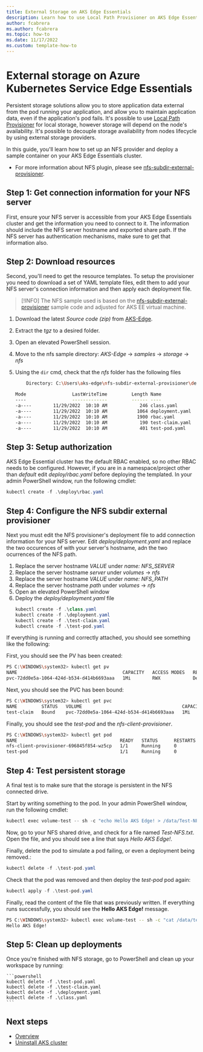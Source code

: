 ```yaml
---
title: External Storage on AKS Edge Essentials
description: Learn how to use Local Path Provisioner on AKS Edge Essentials.
author: fcabrera
ms.author: fcabrera
ms.topic: how-to
ms.date: 11/17/2022
ms.custom: template-how-to
---
```


# External storage on Azure Kubernetes Service Edge Essentials

Persistent storage solutions allow you to store application data external from the pod running your application, and allow you to maintain application data, even if the application's pod fails. It's possible to use [Local Path Provisioner](./aks-lite-howto-use-storage-local-path.md) for local storage, however storage will depend on the node's availability. It's possible to decouple storage availability from nodes lifecycle by using external storage providers. 

In this guide, you'll learn how to set up an NFS provider and deploy a sample container on your AKS Edge Essentials cluster. 

- For more information about NFS plugin, please see [nfs-subdir-external-provisioner](https://github.com/kubernetes-sigs/nfs-subdir-external-provisioner).

## Step 1: Get connection information for your NFS server

First, ensure your NFS server is accessible from your AKS Edge Essentials cluster and get the information you need to connect to it. The information should include the NFS server hostname and exported share path. If the NFS server has authentication mechanisms, make sure to get that information also. 

## Step 2: Download resources 

Second, you'll need to get the resource templates. To setup the provisioner you need to download a set of YAML template files, edit them to add your NFS server's connection information and then apply each deployment file. 

>[!INFO] The NFS sample used is based on the [nfs-subdir-external-provisioner](https://github.com/kubernetes-sigs/nfs-subdir-external-provisioner) sample code and adjusted for AKS EE virtual machine. 

1. Download the latest *Source code (zip)* from [AKS-Edge](https://github.com/Azure/AKS-Edge).

2. Extract the *tgz* to a desired folder.

3. Open an elevated PowerShell session.

4. Move to the nfs sample directory: *AKS-Edge* -> *samples* -> *storage* -> *nfs*

5. Using the `dir` cmd, check that the *nfs* folder has the following files

    ```bash
        Directory: C:\Users\aks-edge\nfs-subdir-external-provisioner\deploy

    Mode                 LastWriteTime         Length Name
    ----                 -------------         ------ ----
    -a----        11/29/2022  10:10 AM            246 class.yaml
    -a----        11/29/2022  10:10 AM           1064 deployment.yaml
    -a----        11/29/2022  10:10 AM           1900 rbac.yaml
    -a----        11/29/2022  10:10 AM            190 test-claim.yaml
    -a----        11/29/2022  10:10 AM            401 test-pod.yaml
    ```

## Step 3: Setup authorization

AKS Edge Essential cluster has the default RBAC enabled, so no other RBAC needs to be configured. However, if you are in a namespace/project other than *default* edit *deploy/rbac.yaml* before deploying the templated. In your admin PowerShell window, run the following cmdlet: 

```powershell
kubectl create -f .\deploy\rbac.yaml
```

## Step 4: Configure the NFS subdir external provisioner

Next you must edit the NFS provisioner's deployment file to add connection information for your NFS server. Edit *deploy/deployment.yaml* and replace the two occurences of with your server's hostname, adn the two ocurrences of the NFS path. 

1. Replace the server hostname *VALUE* under *name: NFS_SERVER*
1. Replace the server hostname *server* under *volumes* -> *nfs* 
1. Replace the server hostname *VALUE* under *name: NFS_PATH*
1. Replace the server hostname *path* under *volumes* -> *nfs* 
1. Open an elevated PowerShell window
1. Deploy the *deploy/deployment.yaml* file
    ```powershell
    kubectl create -f .\class.yaml
    kubectl create -f .\deployment.yaml
    kubectl create -f .\test-claim.yaml
    kubectl create -f .\test-pod.yaml
    ```

If everything is running and correctly attached, you should see something like the following:

First, you should see the PV has been created:

```bash
PS C:\WINDOWS\system32> kubectl get pv
NAME                                       CAPACITY   ACCESS MODES   RECLAIM POLICY   STATUS   CLAIM                STORAGECLASS   REASON   AGE
pvc-72dd0e5a-1064-424d-b534-d414b6693aaa   1Mi        RWX            Delete           Bound    default/test-claim   nfs-client              20s
```

Next, you should see the PVC has been bound:

```bash
PS C:\WINDOWS\system32> kubectl get pvc
NAME         STATUS   VOLUME                                     CAPACITY   ACCESS MODES   STORAGECLASS   AGE
test-claim   Bound    pvc-72dd0e5a-1064-424d-b534-d414b6693aaa   1Mi        RWX            nfs-client     25s
```

Finally, you should see the *test-pod* and the *nfs-client-provisioner*.

```bash
PS C:\WINDOWS\system32> kubectl get pod
NAME                                      READY   STATUS      RESTARTS   AGE
nfs-client-provisioner-696845f854-wz5cp   1/1     Running     0          2m
test-pod                                  1/1     Running     0          2m
```

## Step 4: Test persistent storage

A final test is to make sure that the storage is persistent in the NFS connected drive.

Start by writing something to the pod. In your admin PowerShell window, run the following cmdlet: 

```powershell
kubectl exec volume-test -- sh -c "echo Hello AKS Edge! > /data/Test-NFS.txt"
```

Now, go to your NFS shared drive, and check for a file named *Test-NFS.txt*. Open the file, and you should see a line that says *Hello AKS Edge!*.

Finally, delete the pod to simulate a pod failing, or even a deployment being removed.:

```powershell
kubectl delete -f .\test-pod.yaml
```

Check that the pod was removed and then deploy the *test-pod* pod again:

```powershell
kubectl apply -f .\test-pod.yaml
```

Finally, read the content of the file that was previously written. If everything runs successfully, you should see the **Hello AKS Edge!** message. 

```bash
PS C:\WINDOWS\system32> kubectl exec volume-test -- sh -c "cat /data/test"
Hello AKS Edge!
```

## Step 5: Clean up deployments

Once you're finished with NFS storage, go to PowerShell and clean up your workspace by running:

    ```powershell
    kubectl delete -f .\test-pod.yaml
    kubectl delete -f .\test-claim.yaml
    kubectl delete -f .\deployment.yaml
    kubectl delete -f .\class.yaml
    ```

## Next steps

- [Overview](aks-lite-overview.md)
- [Uninstall AKS cluster](aks-lite-howto-uninstall.md)